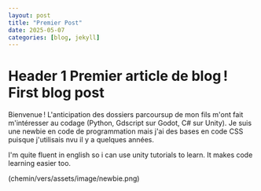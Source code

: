 ```yaml
---
layout: post
title: "Premier Post"
date: 2025-05-07 
categories: [blog, jekyll]
---
```


# Header 1 Premier article de blog ! First blog post

Bienvenue !
L'anticipation des dossiers parcoursup de mon fils m'ont fait m'intéresser au codage (Python, Gdscript sur Godot, C# sur Unity). 
Je suis une newbie en code de programmation mais j'ai des bases en code CSS puisque j'utilisais nvu il y a quelques années.

I'm quite fluent in english so i can use unity tutorials to learn. 
It makes code learning easier too.

(chemin/vers/assets/image/newbie.png)
